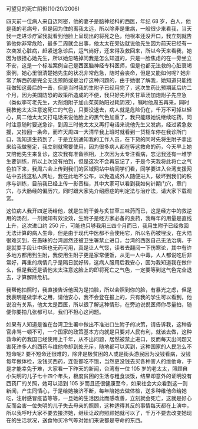 可望见的死亡阴影(10/20/2006)

四天前一位病人来自迈阿密，他的妻子是脑神经科的西医，年纪 68 岁，白人，他是我的老病号，但是因为住的离我太远，所以除非是重病，一般很少来看我，当天我一走进诊疗室我就看到他脸上呈现出的将死之色，他根本还没开口，我立刻就告诉他你非常危险，最多二周就会出事，他太太在旁边就说他先生因为前天已经有一次突发心脏病，赶紧送急诊后，运气尚好，还来得及救回来，所以今天来看我，她因为很担心她先生，所以她忽略掉问我是怎么知道的，只是一脸焦虑的在一旁坐立不安，这是一个标准案例自己是西医脑神经专科医师，但是也都无法救的心脏衰竭案例，她心里很清楚她先生的状况非常危急，随时会丧命，但是又能如何呢? 她非常了解西药是完全无法预防或是治疗这种问题的，由于她很了解我，她知道只能找我做知这最后的一击，但是当时我的生附子已经用完了，这次生药比预期延后约二个月，因为美国防恐的政策所造成的不便，我只好先开炙甘草汤加炮附子先应急（类似李可老先生，大剂炮附子加山茱萸防阳过耗阴液），嘱咐他周五再来，同时我教他太太注意这死亡的气色，只要没退去，病人就是危险仍在，千万不可掉以轻心，周二他太太又打电话来说他脸上的黑气色加重了，我只能跟她说继续吃药，同时注意随时要送急诊，到周三时他太太又再打电话来说他先生又发病，经过紧急救援，又捡回一条命，而昨天周四一大清早我上班时就看到一货柜车停在我诊所门口，我知道生药到了，于是立刻通知我的工作人员，在下货的同时先将生附子拿出来给我做鉴定，我立刻就需要使用，因为很多病人都在等这救命的药，今天早上她又陪他先生来复诊，这次我有准备照相，上次因为太专注看病，忘记我还有一堆学生要训练，所以上次没有拍到，但是这次不会再忘记了，于是今天我将此将亡之气色拍下来，我周六会上传到我们的区域网站中给同学们看，同学要进入台湾支援网站中去找这私人网址，我在此地不公布，以免造成外人随便进入，破坏到我们的秩序与训练，目前我已经上传一影音档，其中大家可以看到我如何针期门穴，章门穴，与大肠经的偏历穴，同时跟大家先介绍痨症的判定法与治疗法，请大家下载观赏。

这位病人我开四逆汤给他，就是生附干姜与炙甘草三味药而已，这是经方中的救逆用的汤剂，一剂就知有效没效，生附子是经方家必备的良药，我每年的用量是直线上升，这次进口约 250 斤，可能也只够我用三四个月而已，我用生附子已经救回无法计算的病人生命，但是由于现代中医都不会使用它，所以名药被埋没，在大陆很难买到，在愚昧的台湾居然还被卫生署禁止进口，台湾的西医自己无法治病，于是就耍手段让中医也无药可用，真是让人气馁，读者去翻阅一下伤寒论，其中有许多地方都用到生附，我使用生附子更是家常便饭，从无一人中毒，人人都说吃后非常好，再重的病情几乎是隔日就好转，这病人服用后我安心，因为我知道我在做什么，但是我还是请他太太注意这脸上的即将死亡之气色，一定要等到这气色完全退去，才算解除危机。

我帮他拍照时，我直接告诉他因为是拍脸，所以会照到你的脸，有暴光之虑，但是我表明是做学术之用，请他安心，我不会登在报上的，只有我的学生可以看到，他说没有关系，他太太是西医，所以很了解这种情形，在旁边说倪医师你尽量拍，随便你要拍几张都可以，我们不担心这问题。

如果有人知道是谁在台湾卫生署中做出不准进口生附子的决策，请告诉我，这种昏官非骂一顿不可，一个国家的政策基本方向就是只要对人民有利，就该去做，这种救命的药我国已经使用上千年，从不出问题，居然被禁止进口，反而每天出问题又害死许多人的西药与维他命却到处充斥，随地都可以买到，这种国家的人民怎么不短命呢? 要不短命还很难的，除非是极贫困的人或是街头游民因为没钱看病，没钱每年做体检，没钱买西药，连饭都吃不饱，当然更没钱去买各种害人的维他命，于是才能幸免于难，大家看一下昨天的新闻，台湾有一位 105 岁的老太太，照顾自小失明的儿子七十四个年头，极度贫困的生活与粗食淡饭，结果却意外的证明没有西药厂的关照，她可以活到 105 岁而且还很健康至今，如果社会大众看到这一则新闻，产生同情心，于是给她接济不断，每年陪她去做体检，送多种维他命给她吃，注射感冒疫苗等等，一旦她的生活因此而感改善，立刻就会死亡，这就是好心反而会害一位失明的儿子失去母亲的照顾，这种适得其反的事情每天都在上演中，所以我呼吁大家不要去接济她，继续让政府照顾她就可以了，千万不要去改变她现在的生活状况，送食物买冷气等对她们来说都是夺命的东西。
